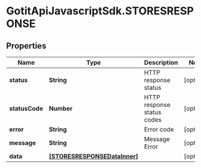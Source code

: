 # GotitApiJavascriptSdk.STORESRESPONSE

## Properties

Name | Type | Description | Notes
------------ | ------------- | ------------- | -------------
**status** | **String** | HTTP response status | [optional] 
**statusCode** | **Number** | HTTP response status codes | [optional] 
**error** | **String** | Error code | [optional] 
**message** | **String** | Message Error | [optional] 
**data** | [**[STORESRESPONSEDataInner]**](STORESRESPONSEDataInner.md) |  | [optional] 


